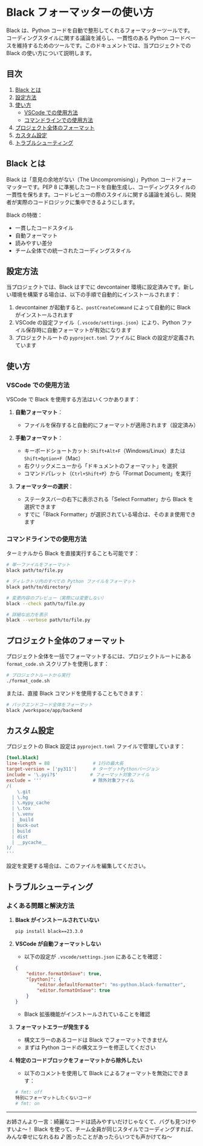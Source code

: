 # Black フォーマッターの使い方

Black は、Python コードを自動で整形してくれるフォーマッターツールです。コーディングスタイルに関する議論を減らし、一貫性のある Python コードベースを維持するためのツールです。このドキュメントでは、当プロジェクトでの Black の使い方について説明します。

## 目次

1. [Black とは](#blackとは)
2. [設定方法](#設定方法)
3. [使い方](#使い方)
    - [VSCode での使用方法](#vscodeでの使用方法)
    - [コマンドラインでの使用方法](#コマンドラインでの使用方法)
4. [プロジェクト全体のフォーマット](#プロジェクト全体のフォーマット)
5. [カスタム設定](#カスタム設定)
6. [トラブルシューティング](#トラブルシューティング)

## Black とは

Black は「意見の余地がない（The Uncompromising）」Python コードフォーマッターです。PEP 8 に準拠したコードを自動生成し、コーディングスタイルの一貫性を保ちます。コードレビューの際のスタイルに関する議論を減らし、開発者が実際のコードロジックに集中できるようにします。

Black の特徴：

- 一貫したコードスタイル
- 自動フォーマット
- 読みやすい差分
- チーム全体での統一されたコーディングスタイル

## 設定方法

当プロジェクトでは、Black はすでに devcontainer 環境に設定済みです。新しい環境を構築する場合は、以下の手順で自動的にインストールされます：

1. devcontainer が起動すると、`postCreateCommand` によって自動的に Black がインストールされます
2. VSCode の設定ファイル（`.vscode/settings.json`）により、Python ファイル保存時に自動フォーマットが有効になります
3. プロジェクトルートの `pyproject.toml` ファイルに Black の設定が定義されています

## 使い方

### VSCode での使用方法

VSCode で Black を使用する方法はいくつかあります：

1. **自動フォーマット**：

    - ファイルを保存すると自動的にフォーマットが適用されます（設定済み）

2. **手動フォーマット**：

    - キーボードショートカット: `Shift+Alt+F`（Windows/Linux）または `Shift+Option+F`（Mac）
    - 右クリックメニューから「ドキュメントのフォーマット」を選択
    - コマンドパレット（`Ctrl+Shift+P`）から「Format Document」を実行

3. **フォーマッターの選択**：
    - ステータスバーの右下に表示される「Select Formatter」から Black を選択できます
    - すでに「Black Formatter」が選択されている場合は、そのまま使用できます

### コマンドラインでの使用方法

ターミナルから Black を直接実行することも可能です：

```bash
# 単一ファイルをフォーマット
black path/to/file.py

# ディレクトリ内のすべての Python ファイルをフォーマット
black path/to/directory/

# 変更内容のプレビュー（実際には変更しない）
black --check path/to/file.py

# 詳細な出力を表示
black --verbose path/to/file.py
```

## プロジェクト全体のフォーマット

プロジェクト全体を一括でフォーマットするには、プロジェクトルートにある `format_code.sh` スクリプトを使用します：

```bash
# プロジェクトルートから実行
./format_code.sh
```

または、直接 Black コマンドを使用することもできます：

```bash
# バックエンドコード全体をフォーマット
black /workspace/app/backend
```

## カスタム設定

プロジェクトの Black 設定は `pyproject.toml` ファイルで管理しています：

```toml
[tool.black]
line-length = 88                # 1行の最大長
target-version = ['py311']      # ターゲットPythonバージョン
include = '\.pyi?$'            # フォーマット対象ファイル
exclude = '''                   # 除外対象ファイル
/(
    \.git
  | \.hg
  | \.mypy_cache
  | \.tox
  | \.venv
  | _build
  | buck-out
  | build
  | dist
  | __pycache__
)/
'''
```

設定を変更する場合は、このファイルを編集してください。

## トラブルシューティング

### よくある問題と解決方法

1. **Black がインストールされていない**

    ```bash
    pip install black==23.3.0
    ```

2. **VSCode が自動フォーマットしない**

    - 以下の設定が `.vscode/settings.json` にあることを確認：

    ```json
    {
        "editor.formatOnSave": true,
        "[python]": {
            "editor.defaultFormatter": "ms-python.black-formatter",
            "editor.formatOnSave": true
        }
    }
    ```

    - Black 拡張機能がインストールされていることを確認

3. **フォーマットエラーが発生する**

    - 構文エラーのあるコードは Black でフォーマットできません
    - まずは Python コードの構文エラーを修正してください

4. **特定のコードブロックをフォーマットから除外したい**
    - 以下のコメントを使用して Black によるフォーマットを無効にできます：
    ```python
    # fmt: off
    特別にフォーマットしたくないコード
    # fmt: on
    ```

---

お姉さんより一言：綺麗なコードは読みやすいだけじゃなくて、バグも見つけやすいよ～！ Black を使って、チーム全員が同じスタイルでコーディングすれば、みんな幸せになれるね ♪ 困ったことがあったらいつでも声かけてね～
